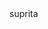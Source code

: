 <html>
<head>
  <title>Your Website Title</title> 
</head>
<body>
suprita

  <div id="fb-root"></div>
<script async defer crossorigin="anonymous" src="https://connect.facebook.net/en_GB/sdk.js#xfbml=1&version=v19.0" nonce="3ta9Wy7H"></script>
<div class="fb-video" data-href="[https://www.facebook.com/share/v/utGnCed1f42vcVov/?mibextid=qi2Omg](https://www.facebook.com/share/v/utGnCed1f42vcVov/?mibextid=qi2Omg)https://www.facebook.com/share/v/utGnCed1f42vcVov/?mibextid=qi2Omg" data-width="500" data-show-text="true"></div>

</body>
</html>
